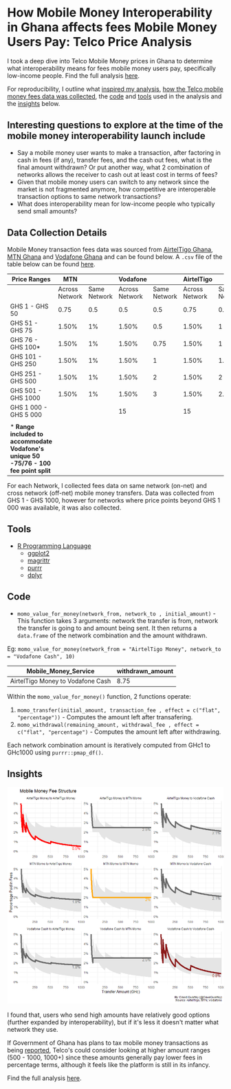 # How Mobile Money Interoperability in Ghana affects fees Mobile Money Users Pay: Telco Price Analysis

I took a deep dive into Telco Mobile Money prices in Ghana to determine what interoperability means for fees mobile money users pay, specifically low-income people. Find the full analysis [here](https://github.com/DavidQuartey/Mobile-Money-Price-Value-For-Money/blob/master/value_for_money.md).

For reproducibility, I outline what [inspired my analysis](https://github.com/DavidQuartey/Mobile-Money-Price-Value-For-Money#interesting-questions-to-explore-at-the-time-of-the-mobile-money-interoperability-launch-include), [how the Telco mobile money fees data was collected](https://github.com/DavidQuartey/Mobile-Money-Price-Value-For-Money#data-collection-details), the [code](https://github.com/DavidQuartey/Mobile-Money-Price-Value-For-Money#code) and [tools](https://github.com/DavidQuartey/Mobile-Money-Price-Value-For-Money#tools) used in the analysis and the [insights](https://github.com/DavidQuartey/Mobile-Money-Price-Value-For-Money#insights) below.

## Interesting questions to explore at the time of the mobile money interoperability launch include
* Say a mobile money user wants to make a transaction, after factoring in cash in fees (if any), transfer fees, and the cash out fees, what is the final amount withdrawn? Or put another way, what 2 combination of networks allows the receiver to cash out at least cost in terms of fees?
* Given that mobile money users can switch to any network since the market is not fragmented anymore, how competitive are interoperable transaction options to same network transactions?
* What does interoperability mean for low-income people who typically send small amounts?

## Data Collection Details
Mobile Money transaction fees data was sourced from [AirtelTigo Ghana](http://airteltigo.com.gh), [MTN Ghana](http://mtn.com.gh/) and [Vodafone Ghana](https://vodafone.com.gh/) and can be found below. 
A `.csv` file of the table below can be found [here](https://github.com/DavidQuartey/Mobile-Money-Price-Value-For-Money/blob/master/Sources/Data.csv).

| Price Ranges                                                                      | MTN            |              | Vodafone       |              | AirtelTigo     |              |
|-----------------------------------------------------------------------------------|----------------|--------------|----------------|--------------|----------------|--------------|
|                                                                                   | Across Network | Same Network | Across Network | Same Network | Across Network | Same Network |
| GHS 1 - GHS 50                                                                    | 0.75           | 0.5          | 0.5            | 0.5          | 0.75           | 0.5          |
| GHS 51 - GHS 75                                                                   | 1.50%          | 1%           | 1.50%          | 0.5          | 1.50%          | 1            |
| GHS 76 - GHS 100*                                                                 | 1.50%          | 1%           | 1.50%          | 0.75         | 1.50%          | 1            |
| GHS 101 - GHS 250                                                                 | 1.50%          | 1%           | 1.50%          | 1            | 1.50%          | 1.5          |
| GHS 251 - GHS 500                                                                 | 1.50%          | 1%           | 1.50%          | 2            | 1.50%          | 2            |
| GHS 501 - GHS 1000                                                                | 1.50%          | 1%           | 1.50%          | 3            | 1.50%          | 2.5          |
| GHS 1 000 - GHS 5 000                                                           |                |              | 15             |              | 15             |              |
|                                                                                   |                |              |                |              |                |              |
| * **Range included to accommodate Vodafone's unique 50 -75/76 - 100 fee point split** |                |              |                |              |                |              |

For each Network, I collected fees data on same network (on-net) and cross network (off-net) mobile money transfers.                 Data was collected from GHS 1 - GHS 1000, however for networks where price points beyond GHS 1 000 was available, it was also collected.

## Tools
* [R Programming Language](https://www.r-project.org/about.html)
  * [ggplot2](https://ggplot2.tidyverse.org/)
  * [magrittr](https://magrittr.tidyverse.org/)
  * [purrr](https://purrr.tidyverse.org/)
  * [dplyr](https://dplyr.tidyverse.org/)

## Code
* `momo_value_for_money(network_from, network_to , initial_amount)` - This function takes 3 arguments: network the transfer is from, network the transfer is going to and amount being sent.
It then returns a `data.frame` of the network combination and the amount withdrawn.

Eg: `momo_value_for_money(network_from = "AirtelTigo Money", network_to = "Vodafone Cash", 10)`

| Mobile_Money_Service              | withdrawn_amount |
|-----------------------------------|------------------|
| AirtelTigo Money to Vodafone Cash | 8.75             |


Within the `momo_value_for_money()` function, 2 functions operate:
1. `momo_transfer(initial_amount, transaction_fee , effect = c("flat", "percentage"))` - Computes the amount left after transafering. 
2. `momo_withdrawal(remaining_amount, withdrawal_fee , effect = c("flat", "percentage")` - Computes the amount left after withdrawing.

Each network combination amount is iteratively computed from GHc1 to GHc1000 using `purrr::pmap_df()`.

## Insights
![alt text](https://github.com/DavidQuartey/Mobile-Money-Price-Value-For-Money/blob/master/Visualizations/Viz-mobile%20money%20fee%20structure-1.png)

I found that, users who send high amounts have relatively good options (further expanded by interoperability), but if it's less it doesn't matter what network they use.

If Government of Ghana has plans to tax mobile money transactions as being [reported](https://thebftonline.com/2018/business/companies/mtn-ghana-holds-2018-mobile-money-stakeholder-conference/), Telco's could consider looking at higher amount ranges (500 - 1000, 1000+) since these amounts generally pay lower fees in percentage terms, although it feels like the platform is still in its infancy.

Find the full analysis [here](https://github.com/DavidQuartey/Mobile-Money-Price-Value-For-Money/blob/master/value_for_money.md).

